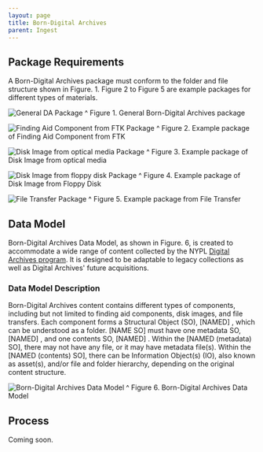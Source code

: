 ```yaml
---
layout: page
title: Born-Digital Archives
parent: Ingest
---
```


## Package Requirements

A Born-Digital Archives package must conform to the folder and file structure shown in Figure. 1. Figure 2 to Figure 5 are example packages for different types of materials.

![General DA Package]({{site.baseurl}}/assets/img/DA_package_general.svg)
^ Figure 1. General Born-Digital Archives package

![Finding Aid Component from FTK Package]({{site.baseurl}}/assets/img/DA_package_example_FA_Component_FTK.svg)
^ Figure 2. Example package of Finding Aid Component from FTK

![Disk Image from optical media Package]({{site.baseurl}}/assets/img/DA_package_example_DI_optical_media.svg)
^ Figure 3. Example package of Disk Image from optical media

![Disk Image from floppy disk Package]({{site.baseurl}}/assets/img/DA_package_example_DI_floppy_disk.svg)
^ Figure 4. Example package of Disk Image from Floppy Disk

![File Transfer Package]({{site.baseurl}}/assets/img/DA_package_example_File_Transfer.svg)
^ Figure 5. Example package from File Transfer

## Data Model

Born-Digital Archives Data Model, as shown in Figure. 6, is created to accommodate a wide range of content collected by the NYPL [Digital Archives program](https://nypl.github.io/digarch/). It is designed to be adaptable to legacy collections as well as Digital Archives' future acquisitions.

### Data Model Description

Born-Digital Archives content contains different types of components, including but not limited to finding aid components, disk images, and file transfers. Each component forms a Structural Object (SO), [NAMED] , which can be understood as a folder. [NAME SO] must have one metadata SO, [NAMED] , and one contents SO, [NAMED] . Within the [NAMED (metadata) SO], there may not have any file, or it may have metadata file(s). Within the [NAMED (contents) SO], there can be Information Object(s) (IO), also known as asset(s), and/or file and folder hierarchy, depending on the original content structure.

![Born-Digital Archives Data Model]({{site.baseurl}}/assets/img/svg_data_model_born_digital_archives.svg)
^ Figure 6. Born-Digital Archives Data Model

## Process

Coming soon.